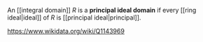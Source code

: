An [[integral domain]] $R$ is a **principal ideal domain** if every [[ring ideal|ideal]] of $R$ is [[principal ideal|principal]].

https://www.wikidata.org/wiki/Q1143969